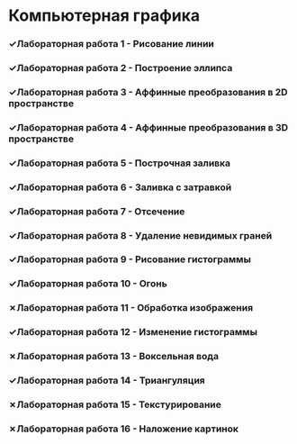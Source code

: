 # Компьютерная графика
### ✓Лабораторная работа 1 - Рисование линии
### ✓Лабораторная работа 2 - Построение эллипса
### ✓Лабораторная работа 3 - Аффинные преобразования в 2D пространстве
### ✓Лабораторная работа 4 - Аффинные преобразования в 3D пространстве
### ✓Лабораторная работа 5 - Построчная заливка
### ✓Лабораторная работа 6 - Заливка с затравкой
### ✓Лабораторная работа 7 - Отсечение
### ✓Лабораторная работа 8 - Удаление невидимых граней
### ✓Лабораторная работа 9 - Рисование гистограммы
### ✓Лабораторная работа 10 - Огонь
### ✗Лабораторная работа 11 - Обработка изображения
### ✓Лабораторная работа 12 - Изменение гистограммы
### ✗Лабораторная работа 13 - Воксельная вода
### ✓Лабораторная работа 14 - Триангуляция
### ✗Лабораторная работа 15 - Текстурирование
### ✗Лабораторная работа 16 - Наложение картинок
